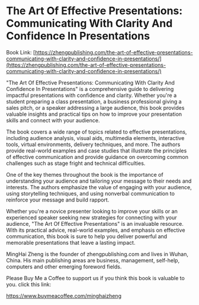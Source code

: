 # The Art Of Effective Presentations: Communicating With Clarity And Confidence In Presentations

Book Link: [https://zhengpublishing.com/the-art-of-effective-presentations-communicating-with-clarity-and-confidence-in-presentations/](https://zhengpublishing.com/the-art-of-effective-presentations-communicating-with-clarity-and-confidence-in-presentations/)

"The Art Of Effective Presentations: Communicating With Clarity And Confidence In Presentations" is a comprehensive guide to delivering impactful presentations with confidence and clarity. Whether you're a student preparing a class presentation, a business professional giving a sales pitch, or a speaker addressing a large audience, this book provides valuable insights and practical tips on how to improve your presentation skills and connect with your audience.

The book covers a wide range of topics related to effective presentations, including audience analysis, visual aids, multimedia elements, interactive tools, virtual environments, delivery techniques, and more. The authors provide real-world examples and case studies that illustrate the principles of effective communication and provide guidance on overcoming common challenges such as stage fright and technical difficulties.

One of the key themes throughout the book is the importance of understanding your audience and tailoring your message to their needs and interests. The authors emphasize the value of engaging with your audience, using storytelling techniques, and using nonverbal communication to reinforce your message and build rapport.

Whether you're a novice presenter looking to improve your skills or an experienced speaker seeking new strategies for connecting with your audience, "The Art Of Effective Presentations" is an invaluable resource. With its practical advice, real-world examples, and emphasis on effective communication, this book is sure to help you deliver powerful and memorable presentations that leave a lasting impact.

MingHai Zheng is the founder of zhengpublishing.com and lives in Wuhan, China. His main publishing areas are business, management, self-help, computers and other emerging foreword fields.

Please Buy Me a Coffee to support us if you think this book is valuable to you. click this link:

https://www.buymeacoffee.com/minghaizheng

